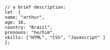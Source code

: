 <pre><span class="pl-c">// a brief description:</span>
<span class="pl-k">let</span> <span class="pl-s1"></span><span class="pl-kos"></span> <span class="pl-kos">{</span>
<span class="pl-c1">name</span>: <span class="pl-s">"arthur"</span><span class="pl-kos">,</span>
<span class="pl-c1">age</span>: <span class="pl-c1">16</span><span class="pl-kos">,</span>
<span class="pl-c1">country</span>: <span class="pl-s">"Brazil"</span><span class="pl-kos">,</span>
<span class="pl-c1">pronouns</span>: <span class="pl-s">"he/him"</span><span class="pl-kos">,</span>
<span class="pl-c1">skills</span>: <span class="pl-kos">[</span><span class="pl-s">"HTML"</span><span class="pl-kos">,</span> <span class="pl-s">"CSS"</span><span class="pl-kos">,</span> <span class="pl-s">"Javascript"</span> <span class="pl-kos">]</span>
<span class="pl-kos">}</span><span class="pl-kos">;</span></pre>

